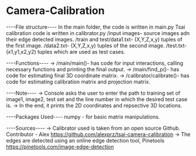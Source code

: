 # Camera-Calibration
----File structure----
In the main folder, the code is written in main.py
Tsai calibration code is written in calibrator.py
/input images- source images adn their edge detected images.
/train and test/data1.txt- (X,Y,Z,x,y) tuples of the first image.
			   /data2.txt- (X,Y,Z,x,y) tuples of the second image.
			   /test.txt- (x1,y1,x2,y2) tuples which are used as test cases.

----Functions----
-> /main/main()- has code for input interactions, calling necessary functions and printing the final output.
-> /main/find_p()- has code for estimating final 3D coordinate matrix.
-> /calibrator/calibrate()- has code for estimating calibration matrix and projection matrix.

----Note----
-> Console asks the user to enter the path to training set of image1, image2, test set and the line number in which the desired test case is.
-> In the end, it prints the 2D coordinates and repsective 3D locations.

----Packages Used----
numpy - for basic matrix manipulations.

----Sources----
-> Calibrator used is taken from an open source Github. Contributor - Alex
	https://github.com/alexprz/tsai-camera-calibration
-> The edges are detected using an online edge detection tool, Pinetools
	https://pinetools.com/image-edge-detection
